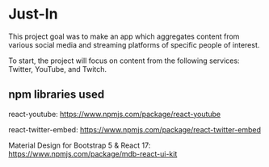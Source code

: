 # Just-In

This project goal was to make an app which aggregates content from various social media and streaming platforms of specific people of interest.

To start, the project will focus on content from the following services: Twitter, YouTube, and Twitch.

## npm libraries used

react-youtube: https://www.npmjs.com/package/react-youtube

react-twitter-embed: https://www.npmjs.com/package/react-twitter-embed

Material Design for Bootstrap 5 & React 17: https://www.npmjs.com/package/mdb-react-ui-kit

